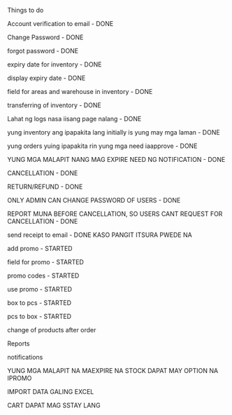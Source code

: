 Things to do

Account verification to email - DONE

Change Password - DONE

forgot password - DONE

expiry date for inventory - DONE

display expiry date - DONE

field for areas and warehouse in inventory - DONE

transferring of inventory - DONE

Lahat ng logs nasa iisang page nalang - DONE

yung inventory ang ipapakita lang initially is yung may mga laman - DONE

yung orders yuing ipapakita rin yung mga need iaapprove - DONE

YUNG MGA MALAPIT NANG MAG EXPIRE NEED NG NOTIFICATION - DONE

CANCELLATION - DONE

RETURN/REFUND - DONE

ONLY ADMIN CAN CHANGE PASSWORD OF USERS - DONE

REPORT MUNA BEFORE CANCELLATION, SO USERS CANT REQUEST FOR CANCELLATION - DONE

send receipt to email - DONE KASO PANGIT ITSURA PWEDE NA

add promo - STARTED

field for promo - STARTED

promo codes - STARTED

use promo - STARTED

box to pcs - STARTED

pcs to box - STARTED

change of products after order

Reports

notifications

YUNG MGA MALAPIT NA MAEXPIRE NA STOCK DAPAT MAY OPTION NA IPROMO

IMPORT DATA GALING EXCEL

CART DAPAT MAG SSTAY LANG

